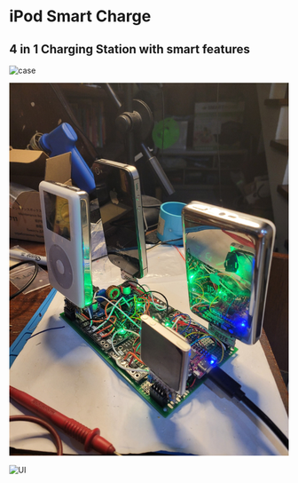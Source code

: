 # iPod Smart Charge
## 4 in 1 Charging Station with smart features

![case](https://github.com/VaAndCob/iPod-Smart-Charge/blob/main/public/pyramid.jpg)

![protype](https://github.com/VaAndCob/iPod-Smart-Charge/blob/main/pictures/prototype.jpg)

![UI](https://github.com/VaAndCob/iPod-Smart-Charge/blob/main/public/ui.jpg)